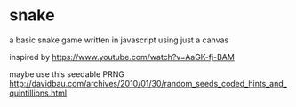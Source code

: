 # snake

a basic snake game written in javascript using just a canvas

inspired by https://www.youtube.com/watch?v=AaGK-fj-BAM

maybe use this seedable PRNG http://davidbau.com/archives/2010/01/30/random_seeds_coded_hints_and_quintillions.html
